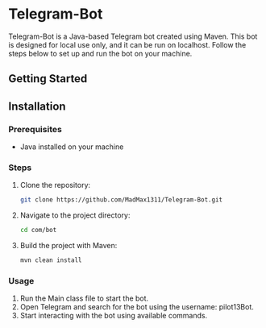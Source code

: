 # Telegram-Bot

Telegram-Bot is a Java-based Telegram bot created using Maven. This bot is designed for local use only, and it can be run on localhost. Follow the steps below to set up and run the bot on your machine.

## Getting Started
## Installation

### Prerequisites

- Java installed on your machine

### Steps

1. Clone the repository:

   ```bash
   git clone https://github.com/MadMax1311/Telegram-Bot.git

2. Navigate to the project directory:

   ```bash
   cd com/bot

3. Build the project with Maven:
   
   ```bash
   mvn clean install

### Usage

1. Run the Main class file to start the bot.
2. Open Telegram and search for the bot using the username: pilot13Bot.
3. Start interacting with the bot using available commands.


#
